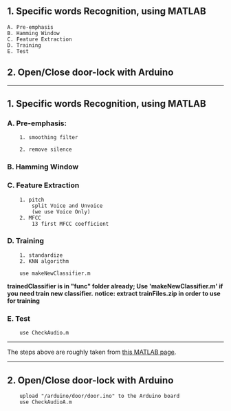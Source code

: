 ## 1. Specific words Recognition, using MATLAB
	A. Pre-emphasis
	B. Hamming Window
	C. Feature Extraction
	D. Training
	E. Test
## 2. Open/Close door-lock with Arduino

***
## 1. Specific words Recognition, using MATLAB
 ### A. Pre-emphasis:
		1. smoothing filter

		2. remove silence


 ### B. Hamming Window
 ### C. Feature Extraction
		1. pitch
			split Voice and Unvoice
			(we use Voice Only)
		2. MFCC
			13 first MFCC coefficient
			
 ### D. Training
		1. standardize
		2. KNN algorithm
		
		use makeNewClassifier.m
 **trainedClassifier is in "func" folder already; Use 'makeNewClassifier.m' if you need train new classifier.**
 **notice: extract trainFiles.zip in order to use for training**
		
 ### E. Test
		use CheckAudio.m
 
***
The steps above are roughly taken from [this MATLAB page](https://www.mathworks.com/help/audio/examples/speaker-identification-using-pitch-and-mfcc.html).
***
 ## 2. Open/Close door-lock with Arduino
		upload "/arduino/door/door.ino" to the Arduino board
		use CheckAudioA.m
		
